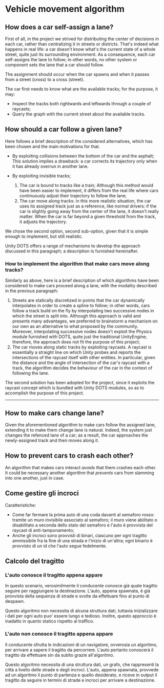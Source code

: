 # Vehicle movement algorithm

## How does a car self-assign a lane?

First of all, in the project we strived for distributing the center of decisions in each car, rather than centralizing it in streets or districts. That's indeed what happens in real life: a car doesn't know what's the current state of a whole street, quite just its surrounding environment. As a consequence, each car self-assigns the lane to follow; in other words, no other system or component sets the lane that a car should follow.

The assignment should occur when the car spawns and when it passes from a street (cross) to a cross (street).

The car first needs to know what are the available tracks; for the purpose, it may:

- Inspect the tracks both rightwards and leftwards through a couple of raycasts;
- Query the graph with the current street about the available tracks.

## How should a car follow a given lane?

Here follows a brief description of the considered alternatives, which has been chosen and the main motivations for that.

- By exploiting collisions between the bottom of the car and the asphalt;
This solution implies a drawback: a car corrects its trajectory only when it has already overrun in another lane.

- By exploiting invisible tracks;

  1. The car is bound to tracks like a train;
Although this method would have been easier to implement, it differs from the real life where cars continuously adjust their trajectory to follow the lane;
  2. The car move along tracks: in this more realistic situation, the car uses its assigned track just as a reference, like normal drivers: if the car is slightly going away from the center of the lane, it doesn't really matter. When the car is far beyond a given threshold from the track, it adjusts the trajectory.

We chose the second option, second sub-option, given that it is simple enough to implement, but still realistic.

Unity DOTS offers a range of mechanisms to develop the approach discussed in this paragraph; a description is furnished hereinafter.

### How to implement the algorithm that make cars move along tracks?

Similarly as above, here is a brief description of which algorithms have been considered to make cars proceed along a lane, with the modality described in the previous paragraph:

1. Streets are statically discretized in points that the car dynamically interpolates in order to create a spline to follow; in other words, cars follow a track build on the fly by interpolating two successive nodes in which the street is split into.
Although this approach is valid and presents many advantages, we preferred to brainstorm a mechanism on our own as an alternative to what proposed by the community. Moreover, interpolating successive nodes doesn't exploit the Physics module furnished with DOTS, quite just the traditional UnityEngine; therefore, the approach does not fit the purpose of this project;
2. The car moves along static tracks by exploiting raycasts.
A raycast is essentially a straight line on which Unity probes and reports the intersections of the raycast itself with other entities. In particular, given the distance and the angle of intersection of the car's raycast with a track, the algorithm decides the behaviour of the car in the context of following the lane.

The second solution has been adopted for the project, since it exploits the raycast concept which is bundled with Unity DOTS modules, so as to accomplish the purpose of this project.

---

## How to make cars change lane?

Given the aforementioned algorithm to make cars follow the assigned lane, extending it to make them change lane is natural. Indeed, the system just changes the refenced lane of a car; as a result, the car approaches the newly-assigned track and then moves along it.

## How to prevent cars to crash each other?

An algorithm that makes cars interact *avoids* that them crashes each other. It could be necessary another algorithm that *prevents* cars from slamming into one another, just in case.

## Come gestire gli incroci

Caratteristiche:

- Come far fermare la prima auto di una coda davanti al semaforo rosso: tramite un muro invisibile associato al semaforo; il muro viene abilitato o disabilitato a seconda dello stato del semaforo e l'auto è provvista del raycast di anti-tamponamento;
- Anche gli incroci sono provvisti di binari, ciascuno per ogni tragitto ammissibile fra la fine di una strada e l'inizio di un'altra; ogni binario è provvisto di un id che l'auto segue fedelmente.

## Calcolo del tragitto

### L'auto conosce il tragitto appena appare

In questo scenario, verosimilmente il conducente conosce già quale tragitto seguire per raggiungere la destinazione.
L'auto, appena spawnata, è già provvista della sequenza di strade e svolte da effettuare fino al punto di despawn.

Questo algoritmo non necessita di alcuna struttura dati, tuttavia inizializzare i dati per ogni auto puo' essere lungo e tedioso. Inoltre, questo approccio è inadatto in quanto statico rispetto al traffico.

### L'auto non conosce il tragitto appena appare

Il conducente sfrutta le indicazioni di un navigatore, ovverosia un algoritmo, per arrivare a sapere il tragitto da percorrere.
L'auto pertanto conoscerà il tragitto da effettuare sin da subito grazie all'algoritmo.

Questo algoritmo necessita di una struttura dati, un grafo, che rappresenti la città a livello delle strade e degli incroci.
L'auto, appena spawnata, provvede ad un algoritmo il punto di partenza e quello desiderato, e riceve in output il tragitto da seguire in termini di strade e incroci per arrivare a destinazione.
